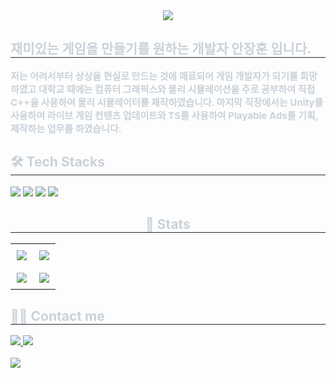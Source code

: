 <div align="center">
  <img src="https://capsule-render.vercel.app/api?type=waving&color=gradient&height=120&text=&animation=&fontColor=000000&fontSize=70" />
</div>

<div style="text-align: left;"> 
  <h2 style="border-bottom: 1px solid #21262d; color: #c9d1d9;">재미있는 게임을 만들기를 원하는 개발자 안장훈 입니다.</h2>  
  <div style="font-weight: 700; font-size: 15px; text-align: left; color: #c9d1d9;">
    저는 어려서부터 상상을 현실로 만드는 것에 매료되어 게임 개발자가 되기를 희망하였고 
    대학교 때에는 컴퓨터 그래픽스와 물리 시뮬레이션을 주로 공부하여 직접 C++을 사용하여 
    물리 시뮬레이터를 제작하였습니다. 마지막 직장에서는 Unity를 사용하여 
    라이브 게임 컨텐츠 업데이트와 TS를 사용하여 Playable Ads를 기획, 제작하는 업무를 하였습니다.
  </div> 
</div>

<div style="text-align: left;">
  <h2 style="border-bottom: 1px solid #21262d; color: #c9d1d9;">🛠️ Tech Stacks</h2> 
  <div style="text-align: left;"> 
    <img src="https://img.shields.io/badge/C++-00599C?style=for-the-badge&logo=C%2B%2B&logoColor=white">
    <img src="https://img.shields.io/badge/c%23-%23239120.svg?style=for-the-badge&logo=csharp&logoColor=white">
    <img src="https://img.shields.io/badge/unity-%23000000.svg?style=for-the-badge&logo=unity&logoColor=white">
    <img src="https://img.shields.io/badge/unrealengine-%23313131.svg?style=for-the-badge&logo=unrealengine&logoColor=white">
  </div>
</div>

<div style="text-align: center;"> 
  <h2 style="border-bottom: 1px solid #21262d; color: #c9d1d9;">🏅 Stats</h2>
  <table style="margin: auto; text-align: center;">
    <tr>
      <td style="padding: 10px; vertical-align: middle;">
        <img src="https://github-readme-stats.vercel.app/api?username=wkdgns135&theme=radical&show_icons=true"/>
      </td>
      <td style="padding: 10px; vertical-align: middle;">
        <img src="https://github-readme-stats.vercel.app/api/top-langs/?username=wkdgns135&layout=compact&bg_color=180,000000,&title_color=000000&text_color=000000&hide=html,css"/>
      </td>
    </tr>
    <tr>
      <td style="padding: 10px; vertical-align: middle;">
        <img src="http://mazassumnida.wtf/api/v2/generate_badge?boj=wkdgns135"/>
      </td>
      <td style="padding: 10px; vertical-align: middle;">
        <img src="http://mazandi.herokuapp.com/api?handle=wkdgns135&theme=warm"/>
      </td>
    </tr>
  </table>
</div>

<div style="text-align: left;">
  <h2 style="border-bottom: 1px solid #21262d; color: #c9d1d9;">🧑‍💻 Contact me</h2> 
  <div style="text-align: left;"> 
    <a href="https://pig-tag.tistory.com/">
      <img src="https://img.shields.io/badge/Tistory-000000?style=for-the-badge&logo=Tistory&logoColor=white">
    </a>
    <a href="mailto:wkdgns135@gmail.com">
      <img src="https://img.shields.io/badge/Gmail-EA4335?style=for-the-badge&logo=Gmail&logoColor=white">
    </a>
  </div> 
  <br> 
  <div style="text-align: left;"> 
    <a href="https://hits.seeyoufarm.com">
      <img src="https://hits.seeyoufarm.com/api/count/incr/badge.svg?url=https%3A%2F%2Fgithub.com%2Fwkdgns135%2F&count_bg=%23000000&title_bg=%23000000&icon=github.svg&icon_color=%23FFFFFF&title=GitHub&edge_flat=false"/>
    </a>
  </div> 
</div>
